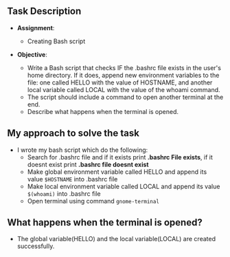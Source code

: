 ## Task Description

- **Assignment**: 
	- Creating Bash script

- **Objective**: 
	- Write a Bash script that checks IF the .bashrc file exists in the user's home directory. If it does, append new environment variables to the file: one called HELLO with the value of HOSTNAME, and another local variable called LOCAL with the value of the whoami command.
	- The script should include a command to open another terminal at the end.
	- Describe what happens when the terminal is opened.


## My approach to solve the task

- I wrote my bash script which do the following:
	- Search for .bashrc file and if it exists print **.bashrc File exists**, if it doesnt exist print **.bashrc file doesnt exist**
	- Make global environment variable called HELLO and append its value ```$HOSTNAME``` into .bashrc file
	- Make local environment variable called LOCAL and append its value ```$(whoami)``` into .bashrc file
	- Open terminal using command ```gnome-terminal```

## What happens when the terminal is opened?

- The global variable(HELLO) and the local variable(LOCAL) are created successfully.

